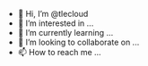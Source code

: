 - 👋 Hi, I’m @tlecloud
- 👀 I’m interested in ...
- 🌱 I’m currently learning ...
- 💞️ I’m looking to collaborate on ...
- 📫 How to reach me ...

<!---
tlecloud/tlecloud is a ✨ special ✨ repository because its `README.md` (this file) appears on your GitHub profile.
You can click the Preview link to take a look at your changes.
--->
